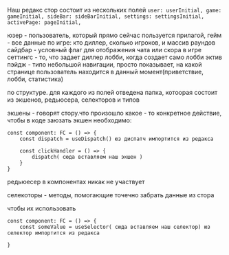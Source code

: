 Наш редакс стор состоит из нескольких полей
`user: userInitial,
  game: gameInitial,
  sideBar: sideBarInitial,
  settings: settingsInitial,
  activePage: pageInitial,`

юзер - пользователь, который прямо сейчас пользуется прилагой,
	гейм - все данные по игре: кто диллер, сколько игроков, и массив раундов
сайдбар - условный флаг для отображения чата или скора в игре
сеттингс - то, что задает диллер лобби, когда  создает само лобби
эктив пэйдж - типо небольшой навигации, просто показывает, на какой странице 
							пользователь находится в данный момент(приветствие, лобби, статистика)
							
по структуре.
для каждого из полей отведена папка, котоорая состоит из экшенов, редьюсера, селекторов и типов

экшены - говорят стору.что произошло какое - то конкретное действие,
	чтобы в коде заюзать экшен необходимо:

	const component: FC = () => {
		const dispatch = useDispatch() юз диспатч импортится из редакса

		const clickHandler = () => {
			dispatch( сюда вставляем наш экшен )
		}
	}

редьюесер в компонентах никак не участвует

селекоторы - методы, помогающие точечно забрать данные из стора

чтобы их использовать

	const component: FC = () => {
		const someValue = useSelector( сюда вставляем наш селектор) юз селектор импортится из редакса

	}
